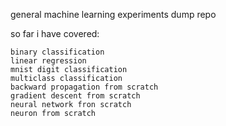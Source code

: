 general machine learning experiments dump repo

so far i have covered:

    binary classification
    linear regression
    mnist digit classification
    multiclass classification
    backward propagation from scratch
    gradient descent from scratch
    neural network fron scratch
    neuron from scratch
